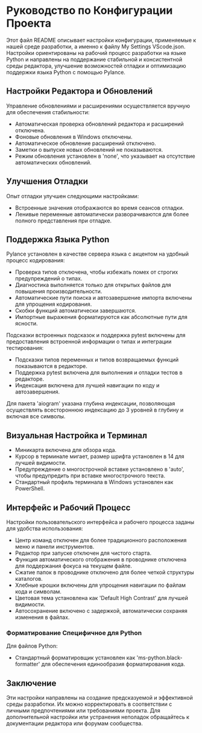 # Руководство по Конфигурации Проекта

Этот файл README описывает настройки конфигурации, применяемые к нашей среде разработки, а именно к файлу My Settings VScode.json. Настройки ориентированы на рабочий процесс разработки на языке Python и направлены на поддержание стабильной и консистентной среды редактора, улучшение возможностей отладки и оптимизацию поддержки языка Python с помощью Pylance.

## Настройки Редактора и Обновлений

Управление обновлениями и расширениями осуществляется вручную для обеспечения стабильности:

- Автоматическая проверка обновлений редактора и расширений отключена.
- Фоновые обновления в Windows отключены.
- Автоматическое обновление расширений отключено.
- Заметки о выпуске новых обновлений не показываются.
- Режим обновления установлен в 'none', что указывает на отсутствие автоматических обновлений.

## Улучшения Отладки

Опыт отладки улучшен следующими настройками:

- Встроенные значения отображаются во время сеансов отладки.
- Ленивые переменные автоматически разворачиваются для более полного представления при отладке.

## Поддержка Языка Python

Pylance установлен в качестве сервера языка с акцентом на удобный процесс кодирования:

- Проверка типов отключена, чтобы избежать помех от строгих предупреждений о типах.
- Диагностика выполняется только для открытых файлов для повышения производительности.
- Автоматические пути поиска и автозавершение импорта включены для упрощения кодирования.
- Скобки функций автоматически завершаются.
- Импортные выражения форматируются как абсолютные пути для ясности.

Подсказки встроенных подсказок и поддержка pytest включены для предоставления встроенной информации о типах и интеграции тестирования:

- Подсказки типов переменных и типов возвращаемых функций показываются в редакторе.
- Поддержка pytest включена для выполнения и отладки тестов в редакторе.
- Индексация включена для лучшей навигации по коду и автозавершения.

Для пакета 'aiogram' указана глубина индексации, позволяющая осуществлять всестороннюю индексацию до 3 уровней в глубину и включая все символы.

## Визуальная Настройка и Терминал

- Миникарта включена для обзора кода.
- Курсор в терминале мигает, размер шрифта установлен в 14 для лучшей видимости.
- Предупреждение о многострочной вставке установлено в 'auto', чтобы предупредить при вставке многострочного текста.
- Стандартный профиль терминала в Windows установлен как PowerShell.

## Интерфейс и Рабочий Процесс

Настройки пользовательского интерфейса и рабочего процесса заданы для удобства использования:

- Центр команд отключен для более традиционного расположения меню и панели инструментов.
- Редактор при запуске отключен для чистого старта.
- Функция автоматического отображения в проводнике отключена для поддержания фокуса на текущем файле.
- Сжатие папок в проводнике отключено для более четкой структуры каталогов.
- Хлебные крошки включены для упрощения навигации по файлам кода и символам.
- Цветовая тема установлена как 'Default High Contrast' для лучшей видимости.
- Автосохранение включено с задержкой, автоматически сохраняя изменения в файлах.

### Форматирование Специфичное для Python

Для файлов Python:

- Стандартный форматировщик установлен как 'ms-python.black-formatter' для обеспечения единообразия форматирования кода.

## Заключение

Эти настройки направлены на создание предсказуемой и эффективной среды разработки. Их можно корректировать в соответствии с личными предпочтениями или требованиями проекта. Для дополнительной настройки или устранения неполадок обращайтесь к документации редактора или форумам сообщества.
